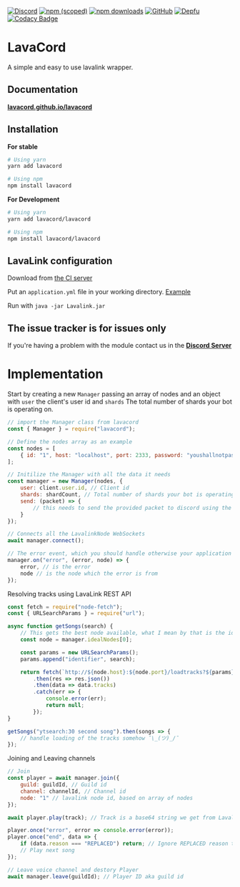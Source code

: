 [![Discord](https://discordapp.com/api/guilds/323779330033319941/embed.png)](https://discord.gg/wXrjZmV)
[![npm (scoped)](https://img.shields.io/npm/v/lavacord?label=npm%20version)](https://www.npmjs.com/package/lavacord)
[![npm downloads](https://img.shields.io/npm/dt/lavacord.svg?label=total%20downloads)](https://www.npmjs.com/package/lavacord)
[![GitHub](https://img.shields.io/github/license/lavacord/lavacord)](https://github.com/lavacord/lavacord/)
[![Depfu](https://badges.depfu.com/badges/70051aad57dddc0c44a990d26b1f6e23/overview.svg)](https://depfu.com/github/lavacord/Lavacord?project_id=11810)
[![Codacy Badge](https://api.codacy.com/project/badge/Grade/b50839d781c24a94a4e1c17342a147bd)](https://www.codacy.com/app/lavacord/lavacord)

# LavaCord
A simple and easy to use lavalink wrapper.

## Documentation
[**lavacord.github.io/lavacord**](https://lavacord.github.io/Lavacord/)

## Installation

**For stable**
```bash
# Using yarn
yarn add lavacord

# Using npm
npm install lavacord
```

**For Development**
```bash
# Using yarn
yarn add lavacord/lavacord

# Using npm
npm install lavacord/lavacord
```

## LavaLink configuration
Download from [the CI server](https://ci.fredboat.com/viewLog.html?buildId=lastSuccessful&buildTypeId=Lavalink_Build&tab=artifacts&guest=1)

Put an `application.yml` file in your working directory. [Example](https://github.com/Frederikam/Lavalink/blob/master/LavalinkServer/application.yml.example)

Run with `java -jar Lavalink.jar`

## The issue tracker is for issues only
If you're having a problem with the module contact us in the [**Discord Server**](https://discord.gg/wXrjZmV)

# Implementation
Start by creating a new `Manager` passing an array of nodes and an object with `user` the client's user id and `shards` The total number of shards your bot is operating on.

```javascript
// import the Manager class from lavacord
const { Manager } = require("lavacord");

// Define the nodes array as an example
const nodes = [
    { id: "1", host: "localhost", port: 2333, password: "youshallnotpass" }
];

// Initilize the Manager with all the data it needs
const manager = new Manager(nodes, {
    user: client.user.id, // Client id
    shards: shardCount, // Total number of shards your bot is operating on
    send: (packet) => {
        // this needs to send the provided packet to discord using the method from your library. use the @lavacord package for the discord library you use if you don't understand this
    }
});

// Connects all the LavalinkNode WebSockets
await manager.connect();

// The error event, which you should handle otherwise your application will crash when an error is emitted
manager.on("error", (error, node) => {
    error, // is the error
    node // is the node which the error is from
});
```

Resolving tracks using LavaLink REST API

```javascript
const fetch = require("node-fetch");
const { URLSearchParams } = require("url");

async function getSongs(search) {
    // This gets the best node available, what I mean by that is the idealNodes getter will filter all the connected nodes and then sort them from best to least beast.
    const node = manager.idealNodes[0];

    const params = new URLSearchParams();
    params.append("identifier", search);

    return fetch(`http://${node.host}:${node.port}/loadtracks?${params}`, { headers: { Authorization: node.password } })
        .then(res => res.json())
        .then(data => data.tracks)
        .catch(err => {
            console.error(err);
            return null;
        });
}

getSongs("ytsearch:30 second song").then(songs => {
    // handle loading of the tracks somehow ¯\_(ツ)_/¯
});
```

Joining and Leaving channels

```javascript
// Join
const player = await manager.join({
    guild: guildId, // Guild id
    channel: channelId, // Channel id
    node: "1" // lavalink node id, based on array of nodes
});

await player.play(track); // Track is a base64 string we get from Lavalink REST API

player.once("error", error => console.error(error));
player.once("end", data => {
    if (data.reason === "REPLACED") return; // Ignore REPLACED reason to prevent skip loops
    // Play next song
});

// Leave voice channel and destory Player
await manager.leave(guildId); // Player ID aka guild id
```
